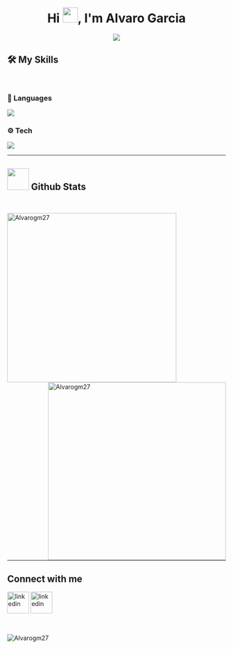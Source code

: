 <h1 align="center">Hi <img src="https://media.giphy.com/media/hvRJCLFzcasrR4ia7z/giphy.gif" width="35">, I'm Alvaro Garcia</h1>
<p align="center">
  <a href="https://github.com/DenverCoder1/readme-typing-svg"><img src="https://readme-typing-svg.herokuapp.com?font=Time+New+Roman&color=%23C8BE25&size=25&center=true&vCenter=true&width=600&height=100&lines=Currently+Studying+Computer Science;Living+In+Granada+🇪🇸;Enthusiastic+Programmer"></a>
</p>


## 🛠️ My Skills


<br>

### 📝 Languages


  <a href="https://skillicons.dev">
    <img src="https://skillicons.dev/icons?i=html,css,bash,ruby,php" />
  </a>

</div>
<div align="rigth">
  
### ⚙️ Tech


  <a href="https://skillicons.dev">
    <img src="https://skillicons.dev/icons?i=git,vscode,windows,linux,notion" />
  </a>

<br>  

<hr width="100%" >

## <picture> <img src = "https://github.com/Alvarogm27/Images/blob/main/Statistics.gif" width = 50px>  </picture> Github Stats
<br>
<p>
 <img align="left" src="https://github-readme-stats.vercel.app/api/top-langs?username=Alvarogm27&langs_count=10&show_icons=true&locale=en&layout=compact&theme=chartreuse-dark" alt="Alvarogm27" width="390"/>
</p>
<p>
  <img align="right" src="https://github-readme-stats.vercel.app/api?username=Alvarogm27&show_icons=true&locale=en&theme=chartreuse-dark" alt="Alvarogm27" width="410"/>
</p>
<br><br><br><br><br><br><br><br><br><br>

<hr width="100%" >

## Connect with me

<p align="left">
<a href="https://www.linkedin.com/in/%C3%A1lvaro-garc%C3%ADa-m%C3%A1rquez-b3487330a/"><img src="https://github.com/TheDudeThatCode/TheDudeThatCode/blob/master/Assets/Linkedin.svg" alt="linkedin" width="50"></a>
<a href="mailto:alvarogarciamarquez.ccg@gmail.com"><img src="https://github.com/TheDudeThatCode/TheDudeThatCode/blob/master/Assets/Gmail.svg" alt="linkedin" width="50"></a>
</p>
<br>
<p align="left"> <img src="https://komarev.com/ghpvc/?username=Alvarogm27&label=Profile%20views&color=0e75b6&style=flat" alt="Alvarogm27" /> </p>




